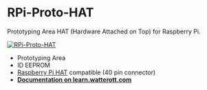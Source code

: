 # RPi-Proto-HAT
Prototyping Area HAT (Hardware Attached on Top) for Raspberry Pi.

[![RPi-Proto-HAT](https://github.com/watterott/RPi-Proto-HAT/raw/master/hardware/RPi-Proto-HAT_v10.jpg)](http://www.watterott.com/en/RPi-Proto-HAT)

* Prototyping Area
* ID EEPROM
* [Raspberry Pi HAT](https://github.com/raspberrypi/hats) compatible (40 pin connector)
* **[Documentation on learn.watterott.com](http://learn.watterott.com/rpi-proto-hat/)**
